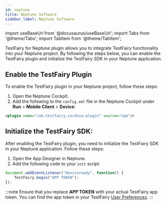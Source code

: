```yaml
---
id: neptune
title: Neptune Software
sidebar_label: Neptune Software
---
```


import useBaseUrl from '@docusaurus/useBaseUrl';
import Tabs from '@theme/Tabs';
import TabItem from '@theme/TabItem';

TestFairy for Neptune plugin allows you to integrate TestFairy functionality into your Neptune project. By following the steps below, you can enable the TestFairy plugin and initialize the TestFairy SDK in your Neptune application.

## Enable the TestFairy Plugin

To enable the TestFairy plugin in your Neptune project, follow these steps:

1. Open the Neptune Cockpit.
2. Add the following to the `config.xml` file in the Neptune Cockpit under **Run** > **Mobile Client** > **Device**:

```xml
<plugin name="com.testfairy.cordova-plugin" source="npm"/>
```

## Initialize the TestFairy SDK:

After enabling the TestFairy plugin, you need to initialize the TestFairy SDK in your Neptune application. Follow these steps:

1. Open the App Designer in Neptune.
2. Add the following code to your `init` script:

```js
document.addEventListener("deviceready", function() {
    TestFairy.begin("APP TOKEN");
});
```

:::note
Ensure that you replace **APP TOKEN** with your actual TestFairy app token. You can find the app token in your TestFairy [User Preferences](https://app.testfairy.com/settings/).
:::

